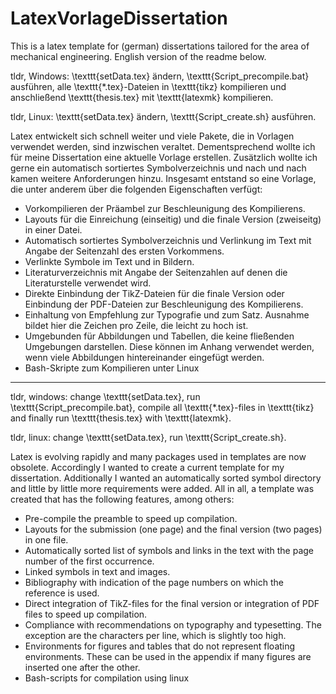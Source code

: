 # LatexVorlageDissertation
This is a latex template for (german) dissertations tailored for the area of mechanical engineering.
English version of the readme below.

tldr, Windows: \texttt{setData.tex} ändern, \texttt{Script\_precompile.bat} ausführen, alle \texttt{*.tex}-Dateien in \texttt{tikz} kompilieren und anschließend \texttt{thesis.tex} mit \texttt{latexmk} kompilieren.

tldr, Linux: \texttt{setData.tex} ändern, \texttt{Script\_create.sh} ausführen.

Latex entwickelt sich schnell weiter und viele Pakete, die in Vorlagen verwendet werden, sind inzwischen veraltet. Dementsprechend wollte ich für meine Dissertation eine aktuelle Vorlage erstellen. Zusätzlich wollte ich gerne ein automatisch sortiertes Symbolverzeichnis und nach und nach kamen weitere Anforderungen hinzu. Insgesamt entstand so eine Vorlage, die unter anderem über die folgenden Eigenschaften verfügt:

* Vorkompilieren der Präambel zur Beschleunigung des Kompilierens.
* Layouts für die Einreichung (einseitig) und die finale Version (zweiseitg) in einer Datei.
* Automatisch sortiertes Symbolverzeichnis und Verlinkung im Text mit Angabe der Seitenzahl des ersten Vorkommens.
* Verlinkte Symbole im Text und in Bildern.
* Literaturverzeichnis mit Angabe der Seitenzahlen auf denen die Literaturstelle verwendet wird.
* Direkte Einbindung der TikZ-Dateien für die finale Version oder Einbindung der PDF-Dateien zur Beschleunigung des Kompilierens.
* Einhaltung von Empfehlung zur Typografie und zum Satz. Ausnahme bildet hier die Zeichen pro Zeile, die leicht zu hoch ist.
* Umgebunden für Abbildungen und Tabellen, die keine fließenden Umgebungen darstellen. Diese können im Anhang verwendet werden, wenn viele Abbildungen hintereinander eingefügt werden.
* Bash-Skripte zum Kompilieren unter Linux

----

tldr, windows: change \texttt{setData.tex}, run \texttt{Script\_precompile.bat}, compile all \texttt{*.tex}-files in \texttt{tikz} and finally run \texttt{thesis.tex} with \texttt{latexmk}.

tldr, linux: change \texttt{setData.tex}, run \texttt{Script\_create.sh}.

Latex is evolving rapidly and many packages used in templates are now obsolete. Accordingly I wanted to create a current template for my dissertation. Additionally I wanted an automatically sorted symbol directory and little by little more requirements were added. All in all, a template was created that has the following features, among others:

* Pre-compile the preamble to speed up compilation.
* Layouts for the submission (one page) and the final version (two pages) in one file.
* Automatically sorted list of symbols and links in the text with the page number of the first occurrence.
* Linked symbols in text and images.
* Bibliography with indication of the page numbers on which the reference is used.
* Direct integration of TikZ-files for the final version or integration of PDF files to speed up compilation.
* Compliance with recommendations on typography and typesetting. The exception are the characters per line, which is slightly too high.
* Environments for figures and tables that do not represent floating environments. These can be used in the appendix if many figures are inserted one after the other.
* Bash-scripts for compilation using linux

